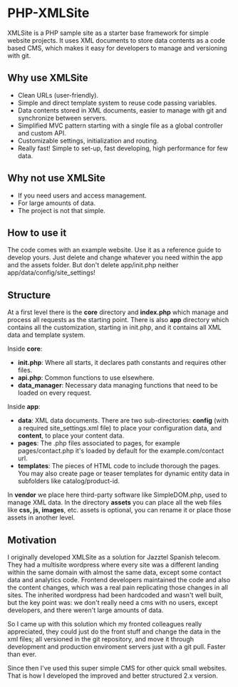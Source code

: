 PHP-XMLSite
============
XMLSite is a PHP sample site as a starter base framework for simple website projects. It uses XML documents to store data contents as a code based CMS, which makes it easy for developers to manage and versioning with git.

Why use XMLSite
----------------
* Clean URLs (user-friendly).
* Simple and direct template system to reuse code passing variables.
* Data contents stored in XML documents, easier to manage with git and synchronize between servers.
* Simplified MVC pattern starting with a single file as a global controller and custom API.
* Customizable settings, initialization and routing.
* Really fast! Simple to set-up, fast developing, high performance for few data.

Why not use XMLSite
--------------------
* If you need users and access management.
* For large amounts of data.
* The project is not that simple.

How to use it
--------------
The code comes with an example website. Use it as a reference guide to develop yours. Just delete and change whatever you need within the app and the assets folder. But don't delete app/init.php neither app/data/config/site_settings!

Structure
----------
At a first level there is the **core** directory and **index.php** which manage and process all requests as the starting point. There is also **app** directory which contains all the customization, starting in init.php, and it contains all XML data and template system.

Inside **core**:
* **init.php**: Where all starts, it declares path constants and requires other files.
* **api.php**: Common functions to use elsewhere.
* **data_manager**: Necessary data managing functions that need to be loaded on every request.

Inside **app**:
* **data**: XML data documents. There are two sub-directories: **config** (with a required site_settings.xml file) to place your configuration data, and **content**, to place your content data.
* **pages**: The .php files associated to pages, for example pages/contact.php it's loaded by default for the example.com/contact url.
* **templates**: The pieces of HTML code to include thorough the pages. You may also create page or teaser templates for dynamic entity data in subfolders like catalog/product-id.

In **vendor** we place here third-party software like SimpleDOM.php, used to manage XML data. In the directory **assets** you can place all the web files like **css, js, images**, etc. assets is optional, you can rename it or place those assets in another level.

Motivation
-----------
I originally developed XMLSite as a solution for Jazztel Spanish telecom. They had a multisite wordpress where every site was a different landing within the same domain with almost the same data, except some contact data and analytics code. Frontend developers maintained the code and also the content changes, which was a real pain replicating those changes in all sites. The inherited wordpress had been hardcoded and wasn't well built, but the key point was: we don't really need a cms with no users, except developers, and there weren't large amounts of data.

So I came up with this solution which my fronted colleagues really appreciated, they could just do the front stuff and change the data in the xml files; all versioned in the git repository, and move it through development and production enviroment servers just with a git pull. Faster than ever.

Since then I've used this super simple CMS for other quick small websites. That is how I developed the improved and better structured 2.x version.
